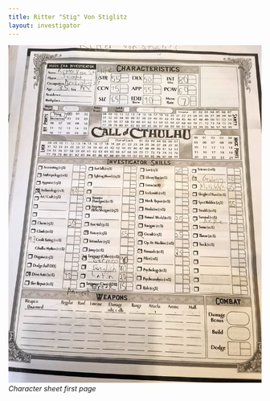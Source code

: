 ```yaml
---
title: Ritter "Stig" Von Stiglitz
layout: investigator
---
```



![](stig.jpg)
_Character sheet first page_


